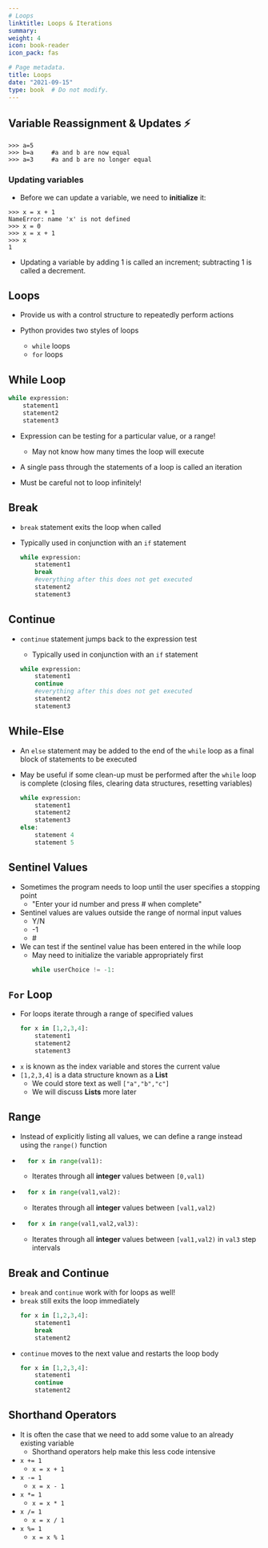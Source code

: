 ```yaml
---
# Loops
linktitle: Loops & Iterations
summary:  
weight: 4
icon: book-reader
icon_pack: fas

# Page metadata.
title: Loops
date: "2021-09-15"
type: book  # Do not modify.
---
```


## Variable Reassignment & Updates :zap:
```console
>>> a=5
>>> b=a     #a and b are now equal
>>> a=3     #a and b are no longer equal
```
### Updating variables
* Before we can update a variable, we need to __initialize__ it:
```console
>>> x = x + 1
NameError: name 'x' is not defined
>>> x = 0
>>> x = x + 1
>>> x
1
```

* Updating a variable by adding 1 is called an increment; subtracting 1 is called a decrement.

## Loops
* Provide us with a control structure to repeatedly perform actions

* Python provides two styles of loops
  * `while` loops
  * `for` loops



## While Loop

```python
while expression:
    statement1
    statement2
    statement3
```

* Expression can be testing for a particular value, or a range!
  * May not know how many times the loop will execute

* A single pass through the statements of a loop is called an iteration

* Must be careful not to loop infinitely!



## Break 

* `break` statement exits the loop when called
* Typically used in conjunction with an `if` statement

    ```python
    while expression:
        statement1
        break
        #everything after this does not get executed
        statement2
        statement3
    ```



## Continue
* `continue` statement jumps back to the expression test
    * Typically used in conjunction with an `if` statement

    ```python
    while expression:
        statement1
        continue
        #everything after this does not get executed
        statement2
        statement3
    ```




## While-Else
* An `else` statement may be added to the end of the `while` loop as a final block of statements to be executed
* May be useful if some clean-up must be performed after the `while` loop is complete (closing files, clearing data structures, resetting variables)

    ```python
    while expression:
        statement1
        statement2
        statement3
    else:
        statement 4
        statement 5
    ```

## Sentinel Values
* Sometimes the program needs to loop until the user specifies a stopping point
    * "Enter your id number and press # when complete"
* Sentinel values are values outside the range of normal input values
    * Y/N
    * -1
    * \#
* We can test if the sentinel value has been entered in the while loop
    * May need to initialize the variable appropriately first
        ```python
        while userChoice != -1:
        ```

## `For` Loop
* For loops iterate through a range of specified values 
    ```python
    for x in [1,2,3,4]:
        statement1
        statement2
        statement3
    ```
* `x` is known as the index variable and stores the current value
* `[1,2,3,4]` is a data structure known as a __List__
    * We could store text as well `["a","b","c"]`
    * We will discuss __Lists__ more later


## Range
* Instead of explicitly listing all values, we can define a range instead using the `range()` function
* ```python
    for x in range(val1):
    ```
    * Iterates through all __integer__ values between `[0,val1)`
    <!-- * val1 must be an __integer__ value -->
* ```python 
    for x in range(val1,val2):
    ```
    * Iterates through all __integer__ values between `[val1,val2)`
    <!-- * `val1` and `val2` must be __integer__ values -->
* ```python
    for x in range(val1,val2,val3):
    ```
    * Iterates through all __integer__ values between `[val1,val2)` in `val3` step intervals
    <!-- * `val1`, `val2`, and `val3` must be __integer__ values -->


## Break and Continue
* `break` and `continue` work with for loops as well!
* `break` still exits the loop immediately
    ```python
    for x in [1,2,3,4]:
        statement1
        break
        statement2
    ```	
* `continue` moves to the next value and restarts the loop body
    ```python
    for x in [1,2,3,4]:
        statement1
        continue
        statement2
    ```


## Shorthand Operators
* It is often the case that we need to add some value to an already existing variable
    * Shorthand operators help make this less code intensive
* `x += 1`
    * `x = x + 1`
* `x -= 1`
    * `x = x - 1`
* `x *= 1`
    * `x = x * 1`
* `x /= 1`
    * `x = x / 1`
* `x %= 1`
    * `x = x % 1`
